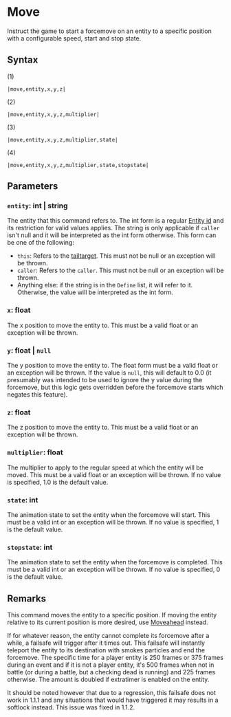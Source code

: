 # Move

Instruct the game to start a forcemove on an entity to a specific position with a configurable speed, start and stop state.

## Syntax

(1)

````
|move,entity,x,y,z|
````

(2)

````
|move,entity,x,y,z,multiplier|
````

(3)

````
|move,entity,x,y,z,multiplier,state|
````

(4)

````
|move,entity,x,y,z,multiplier,state,stopstate|
````

## Parameters

### `entity`: int | string

The entity that this command refers to. The int form is a regular [Entity id](../Entity%20id.md) and its restriction for valid values applies. The string is only applicable if `caller` isn't null and it will be interpreted as the int form otherwise. This form can be one of the following:

* `this`: Refers to the [tailtarget](../../Notable%20local%20variable/tailtarget.md). This must not be null or an exception will be thrown.
* `caller`: Refers to the `caller`. This must not be null or an exception will be thrown.
* Anything else: if the string is in the `Define` list, it will refer to it. Otherwise, the value will be interpreted as the int form.

### `x`: float

The x position to move the entity to. This must be a valid float or an exception will be thrown.

### `y`: float | `null`

The y position to move the entity to. The float form must be a valid float or an exception will be thrown. If the value is `null`, this will default to 0.0 (it presumably was intended to be used to ignore the y value during the forcemove, but this logic gets overridden before the forcemove starts which negates this feature).

### `z`: float

The z position to move the entity to. This must be a valid float or an exception will be thrown.

### `multiplier`: float

The multiplier to apply to the regular speed at which the entity will be moved. This must be a valid float or an exception will be thrown. If no value is specified, 1.0 is the default value.

### `state`: int

The animation state to set the entity when the forcemove will start. This must be a valid int or an exception will be thrown. If no value is specified, 1 is the default value.

### `stopstate`: int

The animation state to set the entity when the forcemove is completed. This must be a valid int or an exception will be thrown. If no value is specified, 0 is the default value.

## Remarks

This command moves the entity to a specific position. If moving the entity relative to its current position is more desired, use [Moveahead](Moveahead.md) instead.

If for whatever reason, the entity cannot complete its forcemove after a while, a failsafe will trigger after it times out. This failsafe will instantly teleport the entity to its destination with smokes particles and end the forcemove. The specific time for a player entity is 250 frames or 375 frames during an event and if it is not a player entity, it's 500 frames when not in battle (or during a battle, but a checking dead is running) and 225 frames otherwise. The amount is doubled if extratimer is enabled on the entity.

It should be noted however that due to a regression, this failsafe does not work in 1.1.1 and any situations that would have triggered it may results in a softlock instead. This issue was fixed in 1.1.2.
